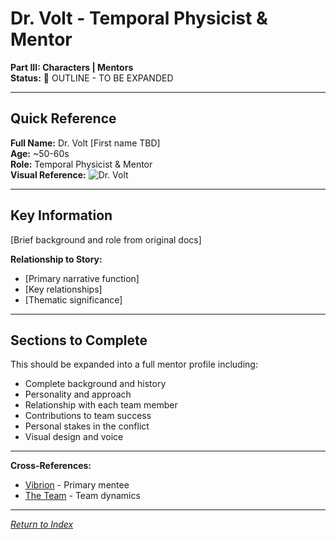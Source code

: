 # Dr. Volt - Temporal Physicist & Mentor

**Part III: Characters | Mentors**  
**Status:** 📝 OUTLINE - TO BE EXPANDED

---

## Quick Reference

**Full Name:** Dr. Volt [First name TBD]  
**Age:** ~50-60s  
**Role:** Temporal Physicist & Mentor  
**Visual Reference:** ![Dr. Volt](../../../assets/character_portraits/Dr._Volt.jpg)

---

## Key Information

[Brief background and role from original docs]

**Relationship to Story:**
- [Primary narrative function]
- [Key relationships]
- [Thematic significance]

---

## Sections to Complete

This should be expanded into a full mentor profile including:
- Complete background and history
- Personality and approach
- Relationship with each team member
- Contributions to team success
- Personal stakes in the conflict
- Visual design and voice

---

**Cross-References:**
- [Vibrion](../Heroes/Vibrion.md) - Primary mentee
- [The Team](../../05_Factions/TheTeam.md) - Team dynamics

---

*[Return to Index](../../00_INDEX.md)*
